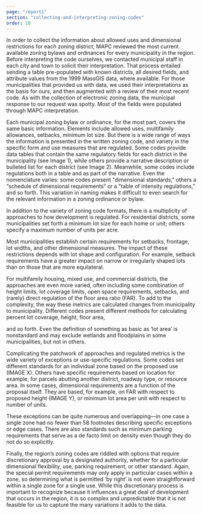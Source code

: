 ```yaml
---
page: "report1"
section: "collecting-and-interpreting-zoning-codes"
order: 10
---
```

In order to collect the information about allowed uses and dimensional restrictions for each zoning district, MAPC reviewed the most current available zoning bylaws and ordinances for every municipality in the region. Before interpreting the code ourselves, we contacted municipal staff in each city and town to solicit their interpretation. That process entailed sending a table pre-populated with known districts, all desired fields, and attribute values from the 1999 MassGIS data, where available. For those municipalities that provided us with data, we used their interpretations as the basis for ours, and then augmented with a review of their most recent code. As with the collection of electronic zoning data, the municipal response to our request was spotty. Most of the fields were populated through MAPC interpretation.

Each municipal zoning bylaw or ordinance, for the most part, covers the same basic information. Elements include allowed uses, multifamily allowances, setbacks, minimum lot size. But there is a wide range of ways the information is presented in the written zoning code, and variety in the specific form and use measures that are regulated. Some codes provide data tables that contain the same regulatory fields for each district in the municipality (see Image 1), while others provide a narrative description or bulleted list for each district (see Image 2). Meanwhile, some codes include regulations both in a table and as part of the narrative. Even the nomenclature varies: some codes present "dimensional standards," others a “schedule of dimensional requirements” or a "table of intensity regulations,” and so forth. This variation in naming makes it difficult to even search for the relevant information in a zoning ordinance or bylaw.

In addition to the variety of zoning code formats, there is a multiplicity of approaches to how development is regulated. For residential districts, some municipalities set forth a minimum lot size for each home or unit; others specify a maximum number of units per acre.

Most municipalities establish certain requirements for setbacks, frontage, lot widths, and other dimensional measures. The impact of these restrictions depends with lot shape and configuration. For example, setback requirements have a greater impact on narrow or irregularly shaped lots than on those that are more equilateral.

For multifamily housing, mixed use, and commercial districts, the approaches are even more varied, often including some combination of height limits, lot coverage limits, open space requirements, setbacks, and (rarely) direct regulation of the floor area ratio (FAR). To add to the complexity, the way these metrics are calculated changes from municipality to municipality. Different codes present different methods for calculating percent lot coverage, height, floor area,

and so forth. Even the definition of something as basic as ‘lot area’ is nonstandard and may exclude wetlands and floodplains in some municipalities, but not in others.

Complicating the patchwork of approaches and regulated metrics is the wide variety of exceptions or use-specific regulations. Some codes set different standards for an individual zone based on the proposed use (IMAGE X). Others have specific requirements based on location for example, for parcels abutting another district, roadway type, or resource area. In some cases, dimensional requirements are a function of the proposal itself. They are based, for example, on FAR with respect to proposed height (IMAGE Y), or minimum lot area per unit with respect to number of units.

These exceptions can be quite numerous and overlapping—in one case a single zone had no fewer than 58 footnotes describing specific exceptions or edge cases. There are also standards such as minimum parking requirements that serve as a de facto limit on density even though they do not do so explicitly.

Finally, the region’s zoning codes are riddled with options that require discretionary approval by a designated authority, whether for a particular dimensional flexibility, use, parking requirement, or other standard. Again, the special permit requirements may only apply in particular cases within a zone, so determining what is permitted ‘by right’ is not even straightforward within a single zone for a single use. While this discretionary process is important to recognize because it influences a great deal of development that occurs in the region, it is so complex and unpredictable that it is not feasible for us to capture the many variations it adds to the data.